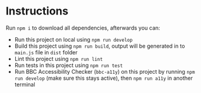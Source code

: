 # Instructions

Run `npm i` to download all dependencies, afterwards you can:

- Run this project on local using `npm run develop`
- Build this project using `npm run build`, output will be generated in to `main.js` file in `dist` folder
- Lint this project using `npm run lint`
- Run tests in this project using `npm run test`
- Run BBC Accessibility Checker (`bbc-a11y`) on this project by running `npm run develop` (make sure this stays active), then `npm run a11y` in another terminal
